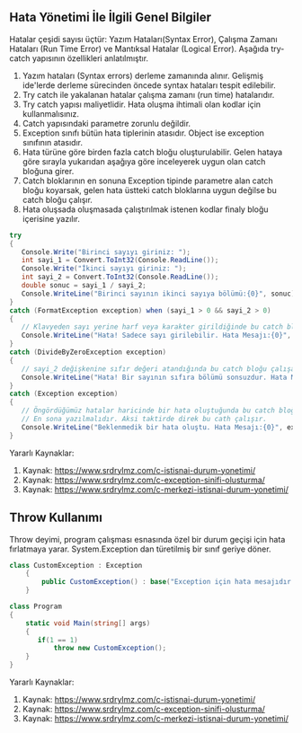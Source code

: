 ## Hata Yönetimi İle İlgili Genel Bilgiler
Hatalar çeşidi sayısı üçtür: Yazım Hataları(Syntax Error), Çalışma Zamanı Hataları (Run Time Error) ve Mantıksal Hatalar (Logical Error).
Aşağıda try-catch yapısının özellikleri anlatılmıştır. 

1. Yazım hataları (Syntax errors) derleme zamanında alınır. Gelişmiş ide'lerde derleme sürecinden öncede syntax hataları tespit edilebilir.
2. Try catch ile yakalanan hatalar çalışma zamanı (run time) hatalarıdır.
3. Try catch yapısı maliyetlidir. Hata oluşma ihtimali olan kodlar için kullanmalısınız.
4. Catch yapısındaki parametre zorunlu değildir.
5. Exception sınıfı bütün hata tiplerinin atasıdır. Object ise exception sınıfının atasıdır.
6. Hata türüne göre birden fazla catch bloğu oluşturulabilir. Gelen hataya göre sırayla yukarıdan aşağıya göre inceleyerek uygun olan catch bloğuna girer.
7. Catch bloklarının en sonuna Exception tipinde parametre alan catch bloğu koyarsak, gelen hata üstteki catch bloklarına uygun değilse bu catch bloğu çalışır.
8. Hata oluşsada oluşmasada çalıştırılmak istenen kodlar finaly bloğu içerisine yazılır.

 ```cs
 try
{
    Console.Write("Birinci sayıyı giriniz: ");
    int sayi_1 = Convert.ToInt32(Console.ReadLine());
    Console.Write("İkinci sayıyı giriniz: ");
    int sayi_2 = Convert.ToInt32(Console.ReadLine());
    double sonuc = sayi_1 / sayi_2;
    Console.WriteLine("Birinci sayının ikinci sayıya bölümü:{0}", sonuc);
}
catch (FormatException exception) when (sayi_1 > 0 && sayi_2 > 0)
{
    // Klavyeden sayı yerine harf veya karakter girildiğinde bu catch bloğu çalışacak.
    Console.WriteLine("Hata! Sadece sayı girilebilir. Hata Mesajı:{0}", exception.Message);
}
catch (DivideByZeroException exception)
{
    // sayi_2 değişkenine sıfır değeri atandığında bu catch bloğu çalışacak.
    Console.WriteLine("Hata! Bir sayının sıfıra bölümü sonsuzdur. Hata Mesajı:{0}", exception.Message);
}
catch (Exception exception)
{
    // Öngördüğümüz hatalar haricinde bir hata oluştuğunda bu catch bloğu çalışacak.
    // En sona yazılmalıdır. Aksi taktirde direk bu cath çalışır.
    Console.WriteLine("Beklenmedik bir hata oluştu. Hata Mesajı:{0}", exception.Message);
}
```

Yararlı Kaynaklar:
1. Kaynak: https://www.srdrylmz.com/c-istisnai-durum-yonetimi/
2. Kaynak: https://www.srdrylmz.com/c-exception-sinifi-olusturma/
3. Kaynak: https://www.srdrylmz.com/c-merkezi-istisnai-durum-yonetimi/

## Throw Kullanımı
Throw deyimi, program çalışması esnasında özel bir durum geçişi için hata fırlatmaya yarar. 
System.Exception dan türetilmiş bir sınıf geriye döner.

```cs
class CustomException : Exception
    {
        public CustomException() : base("Exception için hata mesajıdır!") { }
    }

class Program
{
    static void Main(string[] args)
    {
       if(1 == 1)
           throw new CustomException();
    }
}
```

Yararlı Kaynaklar:
1. Kaynak: https://www.srdrylmz.com/c-istisnai-durum-yonetimi/
2. Kaynak: https://www.srdrylmz.com/c-exception-sinifi-olusturma/
3. Kaynak: https://www.srdrylmz.com/c-merkezi-istisnai-durum-yonetimi/


